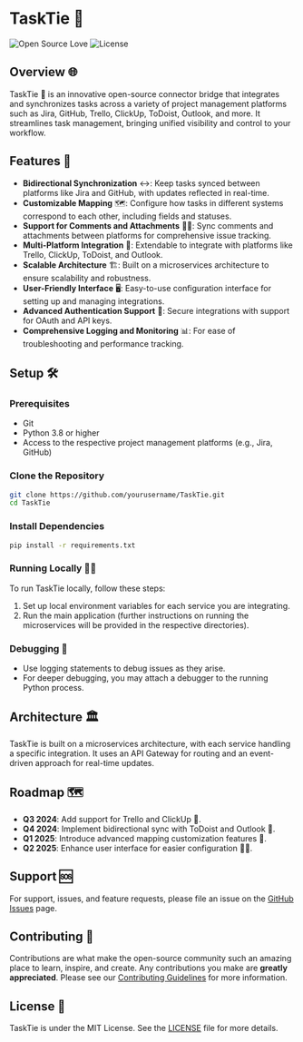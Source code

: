 # TaskTie 🌉

![Open Source Love](https://badges.frapsoft.com/os/v1/open-source.svg?v=103) ![License](https://img.shields.io/badge/License-MIT-yellow.svg)

## Overview 🌐
TaskTie 🌉 is an innovative open-source connector bridge that integrates and synchronizes tasks across a variety of project management platforms such as Jira, GitHub, Trello, ClickUp, ToDoist, Outlook, and more. It streamlines task management, bringing unified visibility and control to your workflow.

## Features 🌟
- **Bidirectional Synchronization** ↔️: Keep tasks synced between platforms like Jira and GitHub, with updates reflected in real-time.
- **Customizable Mapping** 🗺️: Configure how tasks in different systems correspond to each other, including fields and statuses.
- **Support for Comments and Attachments** 💬📎: Sync comments and attachments between platforms for comprehensive issue tracking.
- **Multi-Platform Integration** 💼: Extendable to integrate with platforms like Trello, ClickUp, ToDoist, and Outlook.
- **Scalable Architecture** 🏗️: Built on a microservices architecture to ensure scalability and robustness.
- **User-Friendly Interface** 🖥️: Easy-to-use configuration interface for setting up and managing integrations.
- **Advanced Authentication Support** 🔐: Secure integrations with support for OAuth and API keys.
- **Comprehensive Logging and Monitoring** 📊: For ease of troubleshooting and performance tracking.

## Setup 🛠️

### Prerequisites
- Git
- Python 3.8 or higher
- Access to the respective project management platforms (e.g., Jira, GitHub)

### Clone the Repository
```bash
git clone https://github.com/yourusername/TaskTie.git
cd TaskTie
```

### Install Dependencies
```bash
pip install -r requirements.txt
```

### Running Locally 🏃‍♂️
To run TaskTie locally, follow these steps:
1. Set up local environment variables for each service you are integrating.
2. Run the main application (further instructions on running the microservices will be provided in the respective directories).

### Debugging 🐛
- Use logging statements to debug issues as they arise.
- For deeper debugging, you may attach a debugger to the running Python process.

## Architecture 🏛️
TaskTie is built on a microservices architecture, with each service handling a specific integration. It uses an API Gateway for routing and an event-driven approach for real-time updates.

## Roadmap 🗺️
- **Q3 2024**: Add support for Trello and ClickUp 📅.
- **Q4 2024**: Implement bidirectional sync with ToDoist and Outlook 🔄.
- **Q1 2025**: Introduce advanced mapping customization features 🔧.
- **Q2 2025**: Enhance user interface for easier configuration 👨‍💻.

## Support 🆘
For support, issues, and feature requests, please file an issue on the [GitHub Issues](link_to_github_issues) page.

## Contributing 🤝
Contributions are what make the open-source community such an amazing place to learn, inspire, and create. Any contributions you make are **greatly appreciated**. Please see our [Contributing Guidelines](CONTRIBUTING.md) for more information.

## License 📜
TaskTie is under the MIT License. See the [LICENSE](LICENSE) file for more details.
